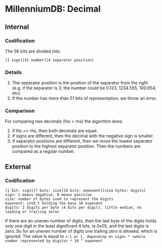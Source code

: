 # MillenniumDB: Decimal

## Internal
### Codification
The 56 bits are divided into:
```
[1 sign][51 number][4 separator position]
```
### Details
1. The separator position is the position of the separator from the right (e.g. if the separator is 3, the number could be 0.123, 1234.555, 100.654, etc).
2. If the number has more than 51 bits of representation, we throw an error.

### Comparison
For comparing two decimals (lhs < rhs) the algorithm does:
1. if lhs == rhs, then both decimals are equal.
2. if signs are different, then the decimal with the negative sign is smaller.
3. if separator positions are different, then we move the lowest separator position to the highest separator position. Then the numbers are compared as a regular number.

## External
### Codification
```
[1 bit: sign][7 bits: size][8 bits: exponent][size bytes: digits]
sign: 1 means negative, 0 means positive
size: number of bytes used to represent the digits
exponent: int8_t holding the base 10 exponent
digits: 2 digits per byte (4 bits per digit), little endian, no leading or trailing zeros
```

If there are an uneven number of digits, then the last byte of the digits holds only one digit in the least dignificant 4 bits, ie 0x05,
and the last digits is zero. So for an uneven number of digits one trailing zero is allowed, which is ignored.
The value is equal to `<-1 or 1, depending on sign> * <whole number represented by digits> * 10 ^ exponent`
